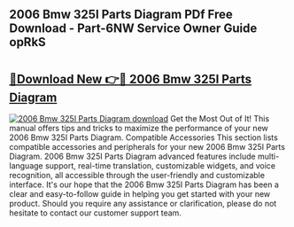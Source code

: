 ## 2006 Bmw 325I Parts Diagram PDf Free Download - Part-6NW Service Owner Guide opRkS

# <h2><a href="http://dfkpm03.blite.top/?on=2006+Bmw+325I+Parts+Diagram">🔗Download New 👉🔴 2006 Bmw 325I Parts Diagram</a></h2>

[![2006 Bmw 325I Parts Diagram download](https://i.imgur.com/lujVjoI.png)](http://dfkpm03.blite.top/?on=2006+Bmw+325I+Parts+Diagram)
Get the Most Out of It! This manual offers tips and tricks to maximize the performance of your new 2006 Bmw 325I Parts Diagram. Compatible Accessories This section lists compatible accessories and peripherals for your new 2006 Bmw 325I Parts Diagram. 2006 Bmw 325I Parts Diagram advanced features include multi-language support, real-time translation, customizable widgets, and voice recognition, all accessible through the user-friendly and customizable interface. It's our hope that the 2006 Bmw 325I Parts Diagram has been a clear and easy-to-follow guide in helping you get started with your new product. Should you require any assistance or clarification, please do not hesitate to contact our customer support team.
